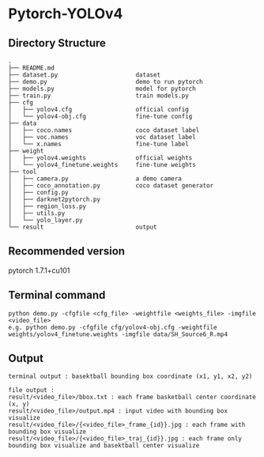 # Pytorch-YOLOv4

## Directory Structure

    .
    ├── README.md
    ├── dataset.py                      dataset
    ├── demo.py                         demo to run pytorch
    ├── models.py                       model for pytorch
    ├── train.py                        train models.py
    ├── cfg
    │   ├── yolov4.cfg                  official config
    │   └── yolov4-obj.cfg              fine-tune config
    ├── data
    │   ├── coco.names                  coco dataset label
    │   ├── voc.names                   voc dataset label
    │   └── x.names                     fine-tune label
    ├── weight
    │   ├── yolov4.weights              official weights
    │   └── yolov4_finetune.weights     fine-tune weights
    ├── tool
    │   ├── camera.py                   a demo camera
    │   ├── coco_annotation.py          coco dataset generator
    │   ├── config.py
    │   ├── darknet2pytorch.py
    │   ├── region_loss.py
    │   ├── utils.py
    │   └── yolo_layer.py
    └── result                          output


## Recommended version
pytorch 1.7.1+cu101

## Terminal command
    python demo.py -cfgfile <cfg_file> -weightfile <weights_file> -imgfile <video_file>
    e.g. python demo.py -cfgfile cfg/yolov4-obj.cfg -weightfile weights/yolov4_finetune.weights -imgfile data/SH_Source6_R.mp4

## Output
    terminal output : basektball bounding box coordinate (x1, y1, x2, y2)
    
    file output : 
    result/<video_file>/bbox.txt : each frame basketball center coordinate (x, y)
    result/<video_file>/output.mp4 : input video with bounding box visualize
    result/<video_file>/{<video_file>_frame_{id}}.jpg : each frame with bounding box visualize
    result/<video_file>/{<video_file>_traj_{id}}.jpg : each frame only bounding box visualize and basektball center visualize

